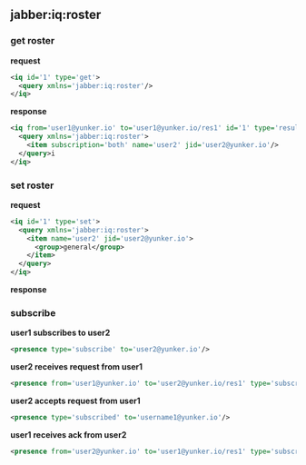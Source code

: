## jabber:iq:roster

### get roster

__request__
```xml
<iq id='1' type='get'>
  <query xmlns='jabber:iq:roster'/>
</iq>
```

__response__
```xml
<iq from='user1@yunker.io' to='user1@yunker.io/res1' id='1' type='result'>
  <query xmlns='jabber:iq:roster'>
    <item subscription='both' name='user2' jid='user2@yunker.io'/>
  </query>i
</iq>
```

### set roster

__request__
```xml
<iq id='1' type='set'>
  <query xmlns='jabber:iq:roster'>
    <item name='user2' jid='user2@yunker.io'>
      <group>general</group>
    </item>
  </query>
</iq>
```

__response__


### subscribe

__user1 subscribes to user2__
```xml
<presence type='subscribe' to='user2@yunker.io'/>
```

__user2 receives request from user1__
```xml
<presence from='user1@yunker.io' to='user2@yunker.io/res1' type='subscribe'/>
```

__user2 accepts request from user1__
```xml
<presence type='subscribed' to='username1@yunker.io'/>
```

__user1 receives ack from user2__
```xml
<presence from='user2@yunker.io' to='user1@yunker.io/res1' type='subscribed'/>
```
